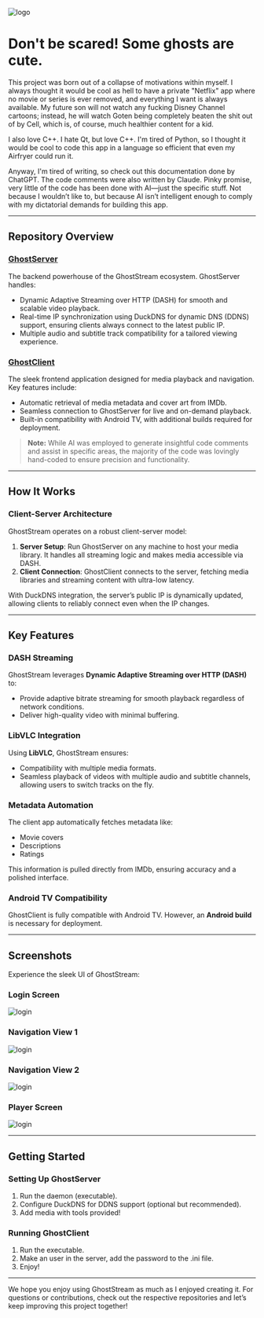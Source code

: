 ![logo](screenshots/header.png)
# Don't be scared! Some ghosts are cute.

This project was born out of a collapse of motivations within myself. I always thought it would be cool as hell to have a private "Netflix" app where no movie or series is ever removed, and everything I want is always available. My future son will not watch any fucking Disney Channel cartoons; instead, he will watch Goten being completely beaten the shit out of  by Cell, which is, of course, much healthier content for a kid.



I also love C++. I hate Qt, but love C++. I'm tired of Python, so I thought it would be cool to code this app in a language so efficient that even my Airfryer could run it.



Anyway, I'm tired of writing, so check out this documentation done by ChatGPT. The code comments were also written by Claude. Pinky promise, very little of the code has been done with AI—just the specific stuff. Not because I wouldn’t like to, but because AI isn’t intelligent enough to comply with my dictatorial demands for building this app.

---

## Repository Overview

### [GhostServer](https://github.com/JulioFresneda/GhostServer)

The backend powerhouse of the GhostStream ecosystem. GhostServer handles:

- Dynamic Adaptive Streaming over HTTP (DASH) for smooth and scalable video playback.
- Real-time IP synchronization using DuckDNS for dynamic DNS (DDNS) support, ensuring clients always connect to the latest public IP.
- Multiple audio and subtitle track compatibility for a tailored viewing experience.

### [GhostClient](https://github.com/JulioFresneda/GhostClient)

The sleek frontend application designed for media playback and navigation. Key features include:

- Automatic retrieval of media metadata and cover art from IMDb.
- Seamless connection to GhostServer for live and on-demand playback.
- Built-in compatibility with Android TV, with additional builds required for deployment.

> **Note:** While AI was employed to generate insightful code comments and assist in specific areas, the majority of the code was lovingly hand-coded to ensure precision and functionality.

---

## How It Works

### Client-Server Architecture

GhostStream operates on a robust client-server model:

1. **Server Setup**: Run GhostServer on any machine to host your media library. It handles all streaming logic and makes media accessible via DASH.
2. **Client Connection**: GhostClient connects to the server, fetching media libraries and streaming content with ultra-low latency.

With DuckDNS integration, the server’s public IP is dynamically updated, allowing clients to reliably connect even when the IP changes.

---

## Key Features

### DASH Streaming

GhostStream leverages **Dynamic Adaptive Streaming over HTTP (DASH)** to:

- Provide adaptive bitrate streaming for smooth playback regardless of network conditions.
- Deliver high-quality video with minimal buffering.

### LibVLC Integration

Using **LibVLC**, GhostStream ensures:

- Compatibility with multiple media formats.
- Seamless playback of videos with multiple audio and subtitle channels, allowing users to switch tracks on the fly.

### Metadata Automation

The client app automatically fetches metadata like:

- Movie covers
- Descriptions
- Ratings

This information is pulled directly from IMDb, ensuring accuracy and a polished interface.

### Android TV Compatibility

GhostClient is fully compatible with Android TV. However, an **Android build** is necessary for deployment.

---

## Screenshots

Experience the sleek UI of GhostStream:

### Login Screen
![login](screenshots/login.png)



### Navigation View 1
![login](screenshots/nav1.png)


### Navigation View 2
![login](screenshots/nav2.png)


### Player Screen
![login](screenshots/player.png)


---

## Getting Started

### Setting Up GhostServer

1. Run the daemon (executable).
2. Configure DuckDNS for DDNS support (optional but recommended).
3. Add media with tools provided!

### Running GhostClient

1. Run the executable.
2. Make an user in the server, add the password to the .ini file.
3. Enjoy!

---

We hope you enjoy using GhostStream as much as I enjoyed creating it. For questions or contributions, check out the respective repositories and let’s keep improving this project together!

